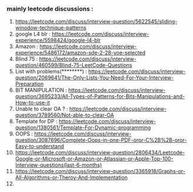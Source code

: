 ### mainly leetcode discussions : 
1. https://leetcode.com/discuss/interview-question/5622545/sliding-winodow-technique-patterns    
2. google L4 blr : https://leetcode.com/discuss/interview-experience/5598424/google-l4-blr    
3. Amazon : https://leetcode.com/discuss/interview-experience/5486172/amazon-sde-2-28-yoe-selected    
4. Blind 75 : https://leetcode.com/discuss/interview-question/460599/Blind-75-LeetCode-Questions    
5. List with problems(********) : https://leetcode.com/discuss/interview-question/2069641/The-Only-Lists-You-Need-For-Your-Interview-Preparation
6. BIT MANIPULATION : https://leetcode.com/discuss/interview-question/3695233/All-Types-of-Patterns-for-Bits-Manipulations-and-How-to-use-it
7. Unable to clear OA ? : https://leetcode.com/discuss/interview-question/3789560/Not-able-to-clear-OA
8. Template for DP : https://leetcode.com/discuss/interview-question/1380561/Template-For-Dynamic-programming
9. OOPS : https://leetcode.com/discuss/interview-question/3087696/Complete-Oops-in-one-PDF-oror-C%2B%2B-oror-Easy-to-understand
10. https://leetcode.com/discuss/interview-question/2806434/Leetcode-Google-or-Microsoft-or-Amazon-or-Atlassian-or-Apple-Top-100-Interview-questions(last-6-months)
11. https://leetcode.com/discuss/interview-question/3365918/Graphs-or-All-Algorithms-or-Theroy-And-Implementation
12. 
